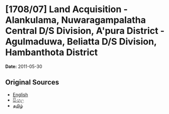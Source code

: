 # [1708/07] Land Acquisition - Alankulama, Nuwaragampalatha Central D/S Division, A'pura District - Agulmaduwa, Beliatta D/S Division, Hambanthota District

**Date:** 2011-05-30

## Original Sources

- [English](https://documents.gov.lk/view/extra-gazettes/2011/5/1708-07_E.pdf)
- [සිංහල](https://documents.gov.lk/view/extra-gazettes/2011/5/1708-07_S.pdf)
- [தமிழ்](https://documents.gov.lk/view/extra-gazettes/2011/5/1708-07_T.pdf)
